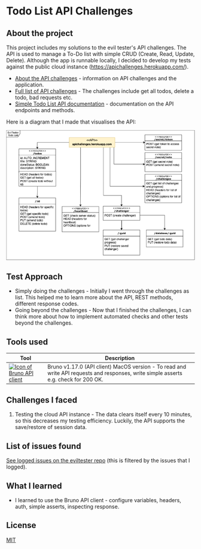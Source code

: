 # Todo List API Challenges

## About the project

This project includes my solutions to the evil tester's API challenges. The API is used to manage a To-Do list with simple CRUD (Create, Read, Update, Delete). Although the app is runnable locally, I decided to develop my tests against the public cloud instance (https://apichallenges.herokuapp.com/).

* [About the API challenges](https://apichallenges.herokuapp.com/apichallenges) - information on API challenges and the application.
* [Full list of API challenges](./ListOfChallenges.pdf) - The challenges include get all todos, delete a todo, bad requests etc. 
* [Simple Todo List API documentation](https://apichallenges.herokuapp.com/docs) - documentation on the API endpoints and methods.

Here is a diagram that I made that visualises the API:

![A UML-style diagram of the todo list API](./diagrams/api-diagram.png)

## Test Approach

* Simply doing the challenges - Initially I went through the challenges as list. This helped me to learn more about the API, REST methods, different response codes.
* Going beyond the challenges - Now that I finished the challenges, I can think more about how to implement automated checks and other tests beyond the challenges.  

## Tools used

| Tool | Description |
| ----------- | ----------- |
| <a href="https://www.usebruno.com/"><img src="https://github.com/usebruno/bruno/raw/main/assets/images/logo-transparent.png" width="120" alt="Icon of Bruno API client"/></a> | Bruno v1.17.0 (API client) MacOS version - To read and write API requests and responses, write simple asserts e.g. check for 200 OK. |

## Challenges I faced

1. Testing the cloud API instance - The data clears itself every 10 minutes, so this decreases my testing efficiency. Luckily, the API supports the save/restore of session data.

## List of issues found

[See logged issues on the eviltester repo](https://github.com/eviltester/thingifier/issues/created_by/p2635) (this is filtered by the issues that I logged).

## What I learned 

- I learned to use the Bruno API client - configure variables, headers, auth, simple asserts, inspecting response.

## License

[MIT](LICENSE)
